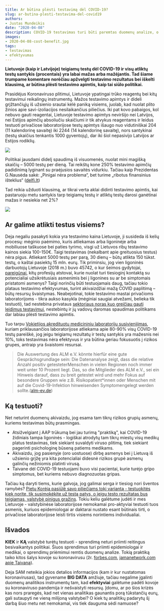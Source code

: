 ```yaml
---
title: Ar būtina plėsti testavimą dėl COVID-19?
slug: ar-butina-plesti-testavima-del-covid19
authors:
- Justas Mundeikis
date: "2020-04-08"
description: COVID-19 testavimas turi būti paremtas duomenų analize, o sprendimą ką ir kiek testuoti turi priimti epidemiologai, o ne politikai
images:
- 2020-04-08-cost-benefit.jpg
tags:
- testavimas
- efektyvumas
---
```


**Lietuvoje (kaip ir Latvijoje) teigiamų testų dėl COVID-19 ir visų atliktų testų santykis (procentais) yra labai mažas arba mažėjantis. Tad šiame trumpame komentare norėčiau apžvelgti testavimo rezultatus bei iškelti klausimą, ar būtina plėsti testavimo apimtis, kaip tai siūlo politikai.**<!--more-->

Prasidėjus Koronaviruso plitimui, Lietuvoje ypatingai trūko reagentų bei kitų testavimui reikalingų instrumentų. Mažos testavimo apimtys ir dideli grįžtančiųjų iš užsienio srautai kėlė paniką visiems, juolab, kad nuolat plito žinios apie savi-izoliacijos nesilaikančius piliečius. Iki pat kovo pabaigos, kol nebuvo gauti reagentai, Lietuvoje testavimo apimtys neviršijo nei Latvijos, nei Estijos apimčių absoliučiu skaičiumi ir tik atvykus reagentams ir leidus testuoti privačiose laboratorijose testų apimtys išaugo nuo vidutiniškai 204 (11 kalendorinę savaitę) iki 2244 (14 kalendorinę savaitę), nors santykinai (testų skaičius tenkantis 1000 gyventojų), dar iki šiol nepasivijo Latvijos ar Estijos rodiklių.

![](/post/2020-04-08-ar-butina-plesti-testavima_files/2020-04-08-tested-number.png)

Politikai jausdami didelį spaudimą iš visuomenės, nuolat mini magišką skaičių – 5000 testų per dieną. Tai reikštų kone 250% testavimo apimčių padidinimą lyginant su praėjusios savaitės vidurkiu. Tačiau kaip Prezidentas G.Nausėda sakė: „Pinigai nėra problema“, bet turime „ribotus finansinius išteklius“ ([delfi.lt](https://www.delfi.lt/news/daily/lithuania/nauseda-karantinas-bus-pratestas.d?id=83981057))

Tad reikia užduoti klausimą, ar tikrai verta aklai didinti testavimo apimtis, kai pastaruoju metu santykis tarp teigiamų testų ir atliktų testų darosi ganėtinai mažas ir nesiekia net 2%?

![](/post/2020-04-08-ar-butina-plesti-testavima_files/2020-04-08-positive-to-total.png)

## Ar galime atlikti testus visiems?

Deja negaliu pasakyti kokia yra testavimo kaina Lietuvoje, ji susideda iš kelių procesų: mėginio paėmimo, kuris atliekamas arba ligoninėje arba mobiliuose taškuose bei paties tyrimo, visgi  už Lietuvos ribų testavimo kainos siekia 100-150€. Taigi testavimas (nekalbant apie greituosius testus) nėra pigus. Atliekant 5000 testų per parą, 30 dienų – būtų atlikta 150 tūkst. testų, o kaštai pasiektų 15 mln. eurų. Tik priminsiu, jog vien ligoninės darbuotojų Lietuvoje (2018 m.) buvo 45742, o kur šeimos gydytojai, [pareigūnai](https://www.diena.lt/naujienos/lietuva/salies-pulsas/nesulauke-sam-atsakymo-pareigunai-praso-premjero-leidimo-testuotis-del-koronaviruso-961422), kitų profesijų atstovai, kurie nuolat turi tiesioginį kontaktą su potencialiai užsikrėtusiais asmenimis bei į ligonines su ar be simptomais pristatomi asmenys? Taigi norinčių būti testuojamais daug, tačiau tokio plataus testavimo efektyvumas, turint akivaizdžiai mažą COVID paplitimą – būtų resursų švaistymas. Neabejotinai, tokie testavimo mastai privačioms laboratorijoms - tikra aukso kasykla (mėginiai saugiai atvežami, belieka tik testuoti), tad nestebina privataus [sektoriaus noras kuo greičiau gauti leidimus testavimui](http://sam.lrv.lt/lt/naujienos/ieskoma-galimybiu-plesti-tyrimu-koronavirusinei-infekcijai-nustatyti-apimtis-1), nestebintų ir jų vadovų daromas spaudimas politikams dar labiau plėsti testavimo apimtis.

Tuo tarpu [Vokietijos akredituotų medicininių laboratorijų susivienijimas](https://www.alm-ev.de), kuriam priklausančios laboratorijose atliekama apie 80-90% visų COVID-19 testų pareiškė, jog jeigu teigiamų rezultatų ir testų santykis yra mažesnis nei 10%, toks testavimas nėra efektyvus ir yra būtina geriau fokusuotis į rizikos grupes, antraip yra švaistomi resursai.

>Die Auswertung des ALM e.V. könnte hierfür eine gute Gesprächsgrundlage sein: Die Datenanalyse zeigt, dass die relative Anzahl positiv getesteterMenschen in vielen Regionen noch immer weit unter 10 Prozent liegt. Das, so die Mitglieder des ALM e.V., sei ein Hinweis darauf, dass zu breit getestet wird und mehr Fokus auf besondere Gruppen wie z.B. Risikopatient*innen oder Menschen mit auf die Covid-19-Infektion hinweisenden Symptomengelegt werden sollte.([alm-ev.de](https://www.alm-ev.de/files/site-files/08%20Pressemitteilungen%20ALM/2020/240320-PM-ALM-Coronatests.pdf))

## Ką testuoti?

Net neturint duomenų akivaizdu, jog esama tam tikrų rizikos grupių asmenų, kuriems testavimas būtų prasmingas.

* Atsižvelgiant į AAP trūkumą bei jau turimą "praktiką", kai COVID-19 židiniais tampa ligoninės - logiškai atrodytų tam tikrų miestų visų medikų platus testavimas, tiek siekiant suvaldyti viruso plitimą, tiek siekiant pagerinti psichologinę būseną patiems medikams.
* Akivaizdu, jog pasienyje (oro uostuose) dirbę asmenys bei į Lietuvą iš užsienio grįžę yra kita potencialiai didesnė rizikos grupė asmenų galinčių nežiniomis platinti virusą.
* Taivane dėl COVID-19 testuojami buvo visi pacientai, kurie turėjo gripo simptomus, bet kuriems nebuvo diagnozuotas gripas.

Tačiau ką daryti tiems, kurie galvoja, jog galimai serga ir tiesiog nori šventos ramybės? [Pietų Korėja pasiūlė savo piliečiams tokį variantą - testuokitės kiek norite, tik susimokėkite už testą patys, o jeigu testo rezultatas bus teigiamas, valstybė pinigus grąžins](https://www.youtube.com/watch?v=gAk7aX5hksU). Tokiu keliu galėtume judėti ir mes Lietuvoje - valstybinėse laboratorijose nemokamai pro-aktyviai testuoti tuos asmenis, kuriuos epidemiologai ar daktarai nustato esant būtinais tirti, o privačiose laboratorijose leisti tirtis visiems norintiems individualiai.

## Išvados

**KIEK** ir **KĄ** valstybė turėtų testuoti - sprendimą neturi priimti reitingus besivaikantys politikai. Šiuos sprendimus turi priimti epidemiologai ir medikai, o sprendimų priėmimui remtis duomenų analize. Tokią praktiką taiko kitos šalys kovoje su koronavirusu (žr. [forbes.com](https://www.forbes.com/sites/bernardmarr/2020/03/13/coronavirus-how-artificial-intelligence-data-science-and-technology-is-used-to-fight-the-pandemic/), [jamanetwork.com apie Taivaną](https://jamanetwork.com/journals/jama/fullarticle/2762689)).

Deja SAM neteikia jokios detalios informacijos (kam ir kur nustatomas koronavirusas), tad gyvename **BIG DATA** amžiuje, tačiau negalime įgalinti duomenų analitikos instrumentų tam, kad **efektyviai** galėtume padėti kovoje su koronaviruso pandemija ir nešvaistyti resursų. Įdomu, ar po šios krizės kas nors praregės, kad net vienas analitikas gaunantis porą tūkstančių eurų, gali sutaupyti ne vieną milijoną valstybei? O kiek tų analitikų padarytų šį darbą šiuo metu net nemokamai, vis tiek dauguma sėdi namuose?
